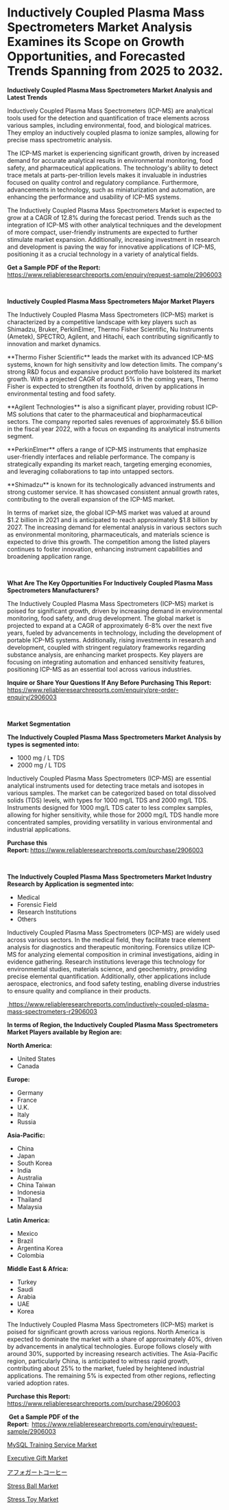 <p><h1>Inductively Coupled Plasma Mass Spectrometers Market Analysis Examines its Scope on Growth Opportunities, and Forecasted Trends Spanning from 2025 to 2032.</h1></p><p><strong>Inductively Coupled Plasma Mass Spectrometers Market Analysis and Latest Trends</strong></p>
<p><p>Inductively Coupled Plasma Mass Spectrometers (ICP-MS) are analytical tools used for the detection and quantification of trace elements across various samples, including environmental, food, and biological matrices. They employ an inductively coupled plasma to ionize samples, allowing for precise mass spectrometric analysis.</p><p>The ICP-MS market is experiencing significant growth, driven by increased demand for accurate analytical results in environmental monitoring, food safety, and pharmaceutical applications. The technology's ability to detect trace metals at parts-per-trillion levels makes it invaluable in industries focused on quality control and regulatory compliance. Furthermore, advancements in technology, such as miniaturization and automation, are enhancing the performance and usability of ICP-MS systems.</p><p>The Inductively Coupled Plasma Mass Spectrometers Market is expected to grow at a CAGR of 12.8% during the forecast period. Trends such as the integration of ICP-MS with other analytical techniques and the development of more compact, user-friendly instruments are expected to further stimulate market expansion. Additionally, increasing investment in research and development is paving the way for innovative applications of ICP-MS, positioning it as a crucial technology in a variety of analytical fields.</p></p>
<p><strong>Get a Sample PDF of the Report:&nbsp;</strong> <a href="https://www.reliableresearchreports.com/enquiry/request-sample/2906003?utm_campaign=48&utm_medium=2&utm_source=Github&utm_content=ia&utm_term=12032025&utm_id=inductively-coupled-plasma-mass-spectrometers">https://www.reliableresearchreports.com/enquiry/request-sample/2906003</a></p>
<p>&nbsp;</p>
<p><strong>Inductively Coupled Plasma Mass Spectrometers Major Market Players</strong></p>
<p><p>The Inductively Coupled Plasma Mass Spectrometers (ICP-MS) market is characterized by a competitive landscape with key players such as Shimadzu, Bruker, PerkinElmer, Thermo Fisher Scientific, Nu Instruments (Ametek), SPECTRO, Agilent, and Hitachi, each contributing significantly to innovation and market dynamics.</p><p>**Thermo Fisher Scientific** leads the market with its advanced ICP-MS systems, known for high sensitivity and low detection limits. The company's strong R&D focus and expansive product portfolio have bolstered its market growth. With a projected CAGR of around 5% in the coming years, Thermo Fisher is expected to strengthen its foothold, driven by applications in environmental testing and food safety.</p><p>**Agilent Technologies** is also a significant player, providing robust ICP-MS solutions that cater to the pharmaceutical and biopharmaceutical sectors. The company reported sales revenues of approximately $5.6 billion in the fiscal year 2022, with a focus on expanding its analytical instruments segment.</p><p>**PerkinElmer** offers a range of ICP-MS instruments that emphasize user-friendly interfaces and reliable performance. The company is strategically expanding its market reach, targeting emerging economies, and leveraging collaborations to tap into untapped sectors. </p><p>**Shimadzu** is known for its technologically advanced instruments and strong customer service. It has showcased consistent annual growth rates, contributing to the overall expansion of the ICP-MS market.</p><p>In terms of market size, the global ICP-MS market was valued at around $1.2 billion in 2021 and is anticipated to reach approximately $1.8 billion by 2027. The increasing demand for elemental analysis in various sectors such as environmental monitoring, pharmaceuticals, and materials science is expected to drive this growth. The competition among the listed players continues to foster innovation, enhancing instrument capabilities and broadening application range.</p></p>
<p>&nbsp;</p>
<p><strong>What Are The Key Opportunities For Inductively Coupled Plasma Mass Spectrometers Manufacturers?</strong></p>
<p><p>The Inductively Coupled Plasma Mass Spectrometers (ICP-MS) market is poised for significant growth, driven by increasing demand in environmental monitoring, food safety, and drug development. The global market is projected to expand at a CAGR of approximately 6-8% over the next five years, fueled by advancements in technology, including the development of portable ICP-MS systems. Additionally, rising investments in research and development, coupled with stringent regulatory frameworks regarding substance analysis, are enhancing market prospects. Key players are focusing on integrating automation and enhanced sensitivity features, positioning ICP-MS as an essential tool across various industries.</p></p>
<p><strong>Inquire or Share Your Questions If Any Before Purchasing This Report:</strong> <a href="https://www.reliableresearchreports.com/enquiry/pre-order-enquiry/2906003?utm_campaign=48&utm_medium=2&utm_source=Github&utm_content=ia&utm_term=12032025&utm_id=inductively-coupled-plasma-mass-spectrometers">https://www.reliableresearchreports.com/enquiry/pre-order-enquiry/2906003</a></p>
<p>&nbsp;</p>
<p><strong>Market Segmentation</strong></p>
<p><strong>The Inductively Coupled Plasma Mass Spectrometers Market Analysis by types is segmented into:</strong></p>
<p><ul><li>1000 mg / L TDS</li><li>2000 mg / L TDS</li></ul></p>
<p><p>Inductively Coupled Plasma Mass Spectrometers (ICP-MS) are essential analytical instruments used for detecting trace metals and isotopes in various samples. The market can be categorized based on total dissolved solids (TDS) levels, with types for 1000 mg/L TDS and 2000 mg/L TDS. Instruments designed for 1000 mg/L TDS cater to less complex samples, allowing for higher sensitivity, while those for 2000 mg/L TDS handle more concentrated samples, providing versatility in various environmental and industrial applications.</p></p>
<p><strong>Purchase this Report:&nbsp;</strong><a href="https://www.reliableresearchreports.com/purchase/2906003?utm_campaign=48&utm_medium=2&utm_source=Github&utm_content=ia&utm_term=12032025&utm_id=inductively-coupled-plasma-mass-spectrometers">https://www.reliableresearchreports.com/purchase/2906003</a></p>
<p>&nbsp;</p>
<p><strong>The Inductively Coupled Plasma Mass Spectrometers Market Industry Research by Application is segmented into:</strong></p>
<p><ul><li>Medical</li><li>Forensic Field</li><li>Research Institutions</li><li>Others</li></ul></p>
<p><p>Inductively Coupled Plasma Mass Spectrometers (ICP-MS) are widely used across various sectors. In the medical field, they facilitate trace element analysis for diagnostics and therapeutic monitoring. Forensics utilize ICP-MS for analyzing elemental composition in criminal investigations, aiding in evidence gathering. Research institutions leverage this technology for environmental studies, materials science, and geochemistry, providing precise elemental quantification. Additionally, other applications include aerospace, electronics, and food safety testing, enabling diverse industries to ensure quality and compliance in their products.</p></p>
<p><a href="https://www.reliableresearchreports.com/inductively-coupled-plasma-mass-spectrometers-r2906003?utm_campaign=48&utm_medium=2&utm_source=Github&utm_content=ia&utm_term=12032025&utm_id=inductively-coupled-plasma-mass-spectrometers">&nbsp;https://www.reliableresearchreports.com/inductively-coupled-plasma-mass-spectrometers-r2906003</a></p>
<p><strong>In terms of Region, the Inductively Coupled Plasma Mass Spectrometers Market Players available by Region are:</strong></p>
<p>
    <p> <strong> North America: </strong>
        <ul>
            <li>United States</li>
            <li>Canada</li>
        </ul>
        </p> 
    <p> <strong> Europe: </strong>
        <ul>
            <li>Germany</li>
            <li>France</li>
            <li>U.K.</li>
            <li>Italy</li>
            <li>Russia</li>
        </ul>
        </p> 
    <p> <strong> Asia-Pacific: </strong>
        <ul>
            <li>China</li>
            <li>Japan</li>
            <li>South Korea</li>
            <li>India</li>
            <li>Australia</li>
            <li>China Taiwan</li>
            <li>Indonesia</li>
            <li>Thailand</li>
            <li>Malaysia</li>
        </ul>
        </p> 
    <p> <strong> Latin America: </strong>
        <ul>
            <li>Mexico</li>
            <li>Brazil</li>
            <li>Argentina Korea</li>
            <li>Colombia</li>
        </ul>
        </p> 
    <p> <strong> Middle East & Africa: </strong>
        <ul>
            <li>Turkey</li>
            <li>Saudi</li>
            <li>Arabia</li>
            <li>UAE</li>
            <li>Korea</li>
        </ul>
    </p>
    </p>
<p><p>The Inductively Coupled Plasma Mass Spectrometers (ICP-MS) market is poised for significant growth across various regions. North America is expected to dominate the market with a share of approximately 40%, driven by advancements in analytical technologies. Europe follows closely with around 30%, supported by increasing research activities. The Asia-Pacific region, particularly China, is anticipated to witness rapid growth, contributing about 25% to the market, fueled by heightened industrial applications. The remaining 5% is expected from other regions, reflecting varied adoption rates.</p></p>
<p><strong>Purchase this Report: </strong><a href="https://www.reliableresearchreports.com/purchase/2906003?utm_campaign=48&utm_medium=2&utm_source=Github&utm_content=ia&utm_term=12032025&utm_id=inductively-coupled-plasma-mass-spectrometers">https://www.reliableresearchreports.com/purchase/2906003</a></p>
<p>&nbsp;<strong>Get a Sample PDF of the Report:&nbsp;&nbsp;</strong><a href="https://www.reliableresearchreports.com/enquiry/request-sample/2906003?utm_campaign=48&utm_medium=2&utm_source=Github&utm_content=ia&utm_term=12032025&utm_id=inductively-coupled-plasma-mass-spectrometers">https://www.reliableresearchreports.com/enquiry/request-sample/2906003</a></p>
<p><strong></strong></p>
<p><p><a href="https://github.com/klaassenmackenzie6/Market-Research-Report-List-1/blob/main/mysql-training-service-market.md?utm_campaign=48&utm_medium=2&utm_source=Github&utm_content=ia&utm_term=12032025&utm_id=inductively-coupled-plasma-mass-spectrometers">MySQL Training Service Market</a></p><p><a href="https://github.com/jenithschijf/Market-Research-Report-List-1/blob/main/executive-gift-market.md?utm_campaign=48&utm_medium=2&utm_source=Github&utm_content=ia&utm_term=12032025&utm_id=inductively-coupled-plasma-mass-spectrometers">Executive Gift Market</a></p><p><a href="https://github.com/lababdou/Market-Research-Report-List-7/blob/main/488439043426.md?utm_campaign=48&utm_medium=2&utm_source=Github&utm_content=ia&utm_term=12032025&utm_id=inductively-coupled-plasma-mass-spectrometers">アフォガートコーヒー</a></p><p><a href="https://github.com/saroarmaicky/Market-Research-Report-List-1/blob/main/stress-ball-market.md?utm_campaign=48&utm_medium=2&utm_source=Github&utm_content=ia&utm_term=12032025&utm_id=inductively-coupled-plasma-mass-spectrometers">Stress Ball Market</a></p><p><a href="https://github.com/voigttyagi/Market-Research-Report-List-1/blob/main/stress-toy-market.md?utm_campaign=48&utm_medium=2&utm_source=Github&utm_content=ia&utm_term=12032025&utm_id=inductively-coupled-plasma-mass-spectrometers">Stress Toy Market</a></p></p>